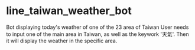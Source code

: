 # line_taiwan_weather_bot
Bot displaying today's weather of one of the 23 area  of Taiwan
User needs to input one of the main area in Taiwan,
as well as the keywork '天氣'. Then it will display the weather in the specific area.
